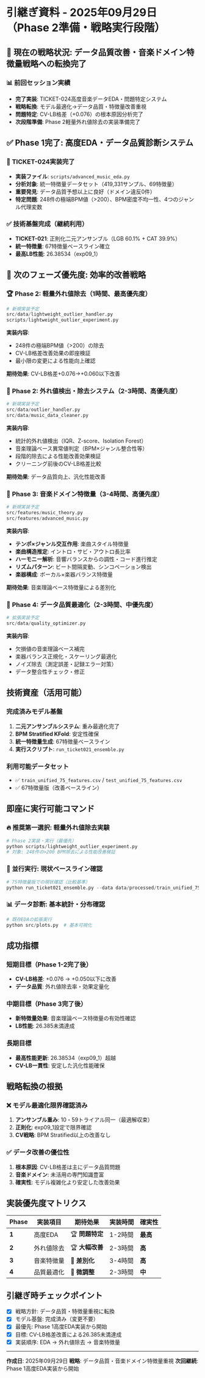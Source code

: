 # 引継ぎ資料 - 2025年09月29日（Phase 2準備・戦略実行段階）

## 🎯 **現在の戦略状況**: データ品質改善・音楽ドメイン特徴量戦略への転換完了

### 📊 前回セッション実績
- **完了実装**: TICKET-024高度音楽データEDA・問題特定システム
- **戦略転換**: モデル最適化→データ品質・特徴量改善重視
- **問題特定**: CV-LB格差（+0.076）の根本原因分析完了
- **次段階準備**: Phase 2軽量外れ値除去の実装準備完了

## ✅ **Phase 1完了**: 高度EDA・データ品質診断システム

### 🎯 **TICKET-024実装完了**
- **実装ファイル**: `scripts/advanced_music_eda.py`
- **分析対象**: 統一特徴量データセット（419,331サンプル、69特徴量）
- **重要発見**: データ品質予想以上に良好（ドメイン違反0件）
- **特定問題**: 248件の極端BPM値（>200）、BPM密度不均一性、4つのジャンル代理変数

### ✅ **技術基盤完成（継続利用）**
- **TICKET-021**: 正則化二元アンサンブル（LGB 60.1% + CAT 39.9%）
- **統一特徴量**: 67特徴量ベースライン確立
- **最高LB性能**: 26.38534（exp09_1）

## 🚀 **次のフェーズ優先度**: 効率的改善戦略

### 🏆 **Phase 2: 軽量外れ値除去**（1時間、最高優先度）
```python
# 新規実装予定
src/data/lightweight_outlier_handler.py
scripts/lightweight_outlier_experiment.py
```
**実装内容**:
- 248件の極端BPM値（>200）の除去
- CV-LB格差改善効果の即座検証
- 最小限の変更による性能向上確認

**期待効果**: CV-LB格差+0.076→+0.060以下改善

### 🧹 **Phase 2: 外れ値検出・除去システム**（2-3時間、高優先度）
```python
# 新規実装予定
src/data/outlier_handler.py
src/data/music_data_cleaner.py
```
**実装内容**:
- 統計的外れ値検出（IQR、Z-score、Isolation Forest）
- 音楽理論ベース異常値判定（BPM×ジャンル整合性等）
- 段階的除去による性能改善効果検証
- クリーニング前後のCV-LB格差比較

**期待効果**: データ品質向上、汎化性能改善

### 🎵 **Phase 3: 音楽ドメイン特徴量**（3-4時間、高優先度）
```python
# 新規実装予定
src/features/music_theory.py
src/features/advanced_music.py
```
**実装内容**:
- **テンポ×ジャンル交互作用**: 楽曲スタイル特徴量
- **楽曲構造推定**: イントロ・サビ・アウトロ長比率
- **ハーモニー解析**: 音響バランスからの調性・コード進行推定
- **リズムパターン**: ビート間隔変動、シンコペーション検出
- **楽器構成**: ボーカル×楽器バランス特徴量

**期待効果**: 音楽理論ベース特徴量による差別化

### 🔬 **Phase 4: データ品質最適化**（2-3時間、中優先度）
```python
# 拡張実装予定
src/data/quality_optimizer.py
```
**実装内容**:
- 欠損値の音楽理論ベース補完
- 楽器バランス正規化・スケーリング最適化
- ノイズ除去（測定誤差・記録エラー対策）
- データ整合性チェック・修正

## 技術資産（活用可能）

### 完成済みモデル基盤
1. **二元アンサンブルシステム**: 重み最適化完了
2. **BPM Stratified KFold**: 安定性確保
3. **統一特徴量生成**: 67特徴量ベースライン
4. **実行スクリプト**: `run_ticket021_ensemble.py`

### 利用可能データセット
- ✅ `train_unified_75_features.csv` / `test_unified_75_features.csv`
- ✅ 67特徴量版（改善ベースライン）

## 即座に実行可能コマンド

### 🔥 **推奨第一選択**: 軽量外れ値除去実験
```python
# Phase 2実装・実行（最優先）
python scripts/lightweight_outlier_experiment.py
# 対象: 248件の>200 BPM除去による性能改善検証
```

### 🔄 **並行実行**: 現状ベースライン確認
```python
# 75特徴量版での現状確認（比較基準）
python run_ticket021_ensemble.py --data data/processed/train_unified_75_features.csv --test data/processed/test_unified_75_features.csv --trials 10
```

### 📊 **データ診断**: 基本統計・分布確認
```python
# 既存EDAの拡張実行
python src/plots.py  # 基本可視化
```

## 成功指標

### 短期目標（Phase 1-2完了後）
- **CV-LB格差**: +0.076 → +0.050以下に改善
- **データ品質**: 外れ値除去率・効果定量化

### 中期目標（Phase 3完了後）
- **新特徴量効果**: 音楽理論ベース特徴量の有効性確認
- **LB性能**: 26.385未満達成

### 長期目標
- **最高性能更新**: 26.38534（exp09_1）超越
- **CV-LB一貫性**: 安定した汎化性能確保

## 戦略転換の根拠

### ❌ モデル最適化限界確認済み
1. **アンサンブル重み**: 10・59トライアル同一（最適解収束）
2. **正則化**: exp09_1設定で限界確認
3. **CV戦略**: BPM Stratified以上の改善なし

### ✅ データ改善の優位性
1. **根本原因**: CV-LB格差は主にデータ品質問題
2. **音楽ドメイン**: 未活用の専門知識豊富
3. **確実性**: モデル複雑化より安定した改善効果

## 実装優先度マトリクス

| Phase | 実装項目 | 期待効果 | 実装時間 | 確実性 |
|-------|----------|----------|----------|--------|
| **1** | 高度EDA | 🏆 **問題特定** | 1-2時間 | **最高** |
| **2** | 外れ値除去 | 🏆 **大幅改善** | 2-3時間 | **高** |
| **3** | 音楽特徴量 | 🎯 **差別化** | 3-4時間 | **高** |
| **4** | 品質最適化 | 🔧 **微調整** | 2-3時間 | **中** |

## 引継ぎ時チェックポイント

- [x] 戦略方針: データ品質・特徴量重視に転換
- [x] モデル基盤: 完成済み（変更不要）
- [x] 最優先: Phase 1高度EDA実装から開始
- [x] 目標: CV-LB格差改善による26.385未満達成
- [x] 実装順序: EDA → 外れ値除去 → 音楽特徴量

---
**作成日**: 2025年09月29日
**戦略**: データ品質・音楽ドメイン特徴量重視
**次回継続**: Phase 1高度EDA実装から開始